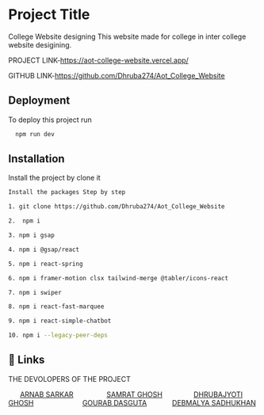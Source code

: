 
# Project Title

College Website designing
 This website made for college in inter college website desigining.

 PROJECT LINK-https://aot-college-website.vercel.app/

 GITHUB LINK-https://github.com/Dhruba274/Aot_College_Website



## Deployment

To deploy this project run

```bash
  npm run dev
```


## Installation

Install the project by clone it
```bash
Install the packages Step by step

1. git clone https://github.com/Dhruba274/Aot_College_Website

2.  npm i

3. npm i gsap

4. npm i @gsap/react

5. npm i react-spring

6. npm i framer-motion clsx tailwind-merge @tabler/icons-react

7. npm i swiper

8. npm i react-fast-marquee

9. npm i react-simple-chatbot

10. npm i --legacy-peer-deps
```
    
## 🔗 Links
THE DEVOLOPERS OF THE PROJECT


&nbsp; &nbsp; &nbsp;
[ARNAB SARKAR](https://github.com/arnab236)
&nbsp; &nbsp; &nbsp; &nbsp; &nbsp; &nbsp; &nbsp; &nbsp; 
[SAMRAT GHOSH](https://github.com/Samratghosh2004)
&nbsp; &nbsp; &nbsp; &nbsp; &nbsp; &nbsp;&nbsp; &nbsp; 
[DHRUBAJYOTI GHOSH](https://github.com/Dhruba274) 
&nbsp; &nbsp; &nbsp; &nbsp; &nbsp; &nbsp; &nbsp; &nbsp; &nbsp; 
&nbsp;&nbsp;&nbsp;&nbsp;&nbsp;&nbsp;[GOURAB DASGUTA](https://github.com/gourabdg08) 
&nbsp; &nbsp; &nbsp; &nbsp; &nbsp; &nbsp; 
[DEBMALYA SADHUKHAN](https://github.com/deBmalooo)
